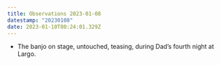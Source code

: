 ```yaml
---
title: Observations 2023-01-08
datestamp: "20230108"
date: 2023-01-10T00:24:01.329Z
---
```

- The banjo on stage, untouched, teasing, during Dad’s fourth night at Largo.